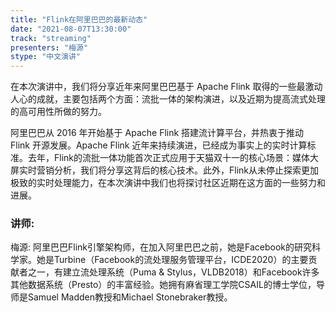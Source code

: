 ```yaml
---
title: "Flink在阿里巴巴的最新动态"
date: "2021-08-07T13:30:00" 
track: "streaming"
presenters: "梅源"
stype: "中文演讲"
---
```

在本次演讲中，我们将分享近年来阿里巴巴基于 Apache Flink 取得的一些最激动人心的成就，主要包括两个方面：流批一体的架构演进，以及近期为提高流式处理的高可用性所做的努力。

阿里巴巴从 2016 年开始基于 Apache Flink 搭建流计算平台，并热衷于推动 Flink 开源发展。Apache Flink 近年来持续演进，已经成为事实上的实时计算标准。去年，Flink的流批一体功能首次正式应用于天猫双十一的核心场景：媒体大屏实时营销分析，我们将分享这背后的核心技术。此外，Flink从未停止探索更加极致的实时处理能力，在本次演讲中我们也将探讨社区近期在这方面的一些努力和进展。
 ### 讲师: 
 梅源: 阿里巴巴Flink引擎架构师，在加入阿里巴巴之前，她是Facebook的研究科学家。她是Turbine（Facebook的流处理服务管理平台，ICDE2020）的主要贡献者之一，有建立流处理系统（Puma & Stylus，VLDB2018）和Facebook许多其他数据系统（Presto）的丰富经验。她拥有麻省理工学院CSAIL的博士学位，导师是Samuel Madden教授和Michael Stonebraker教授。
